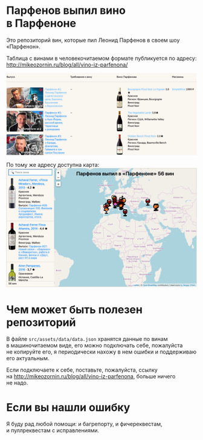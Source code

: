 # Парфенов выпил вино в Парфеноне
Это репозиторий вин, которые пил Леонид Парфенов в своем шоу «Парфенон».

Таблица с винами в человекочитаемом формате публикуется по адресу:
http://mikeozornin.ru/blog/all/vino-iz-parfenona/

![Карта вин Парфенона](https://github.com/mikeozornin/parthenon-wine/blob/master/readme-parfenon-table@2x.png?raw=true)

По тому же адресу доступна карта:
![Карта вин Парфенона](https://github.com/mikeozornin/parthenon-wine/blob/master/readme-parfenon-map@2x.png?raw=true)

# Чем может быть полезен репозиторий
В файле ```src/assets/data/data.json``` хранятся данные по винам в машиночитаемом виде, его можно подключать себе, пожалуйста не копируйте его, я периодически нахожу в нем ошибки и поддерживаю его актуальным.

Если подключаете к себе, поставьте, пожалуйста, ссылку на http://mikeozornin.ru/blog/all/vino-iz-parfenona, больше ничего не надо.

# Если вы нашли ошибку
Я буду рад любой помощи: и багрепорту, и фичереквестам, и пуллреквестам с исправлениями.